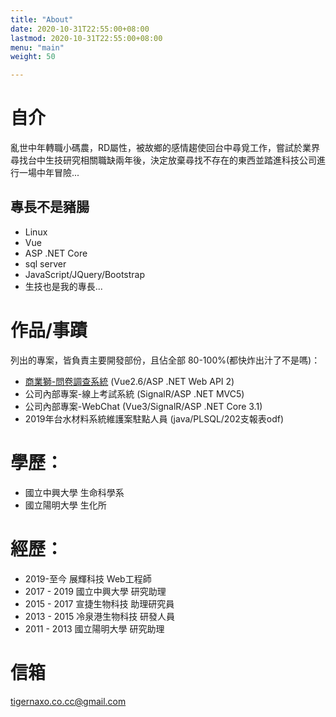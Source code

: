 ```yaml
---
title: "About"
date: 2020-10-31T22:55:00+08:00
lastmod: 2020-10-31T22:55:00+08:00
menu: "main"
weight: 50

---
```

# 自介
亂世中年轉職小碼農，RD屬性，被故鄉的感情趨使回台中尋覓工作，嘗試於業界尋找台中生技研究相關職缺兩年後，決定放棄尋找不存在的東西並踏進科技公司進行一場中年冒險...

## 專長不是豬腸
- Linux
- Vue
- ASP .NET Core
- sql server
- JavaScript/JQuery/Bootstrap
- 生技也是我的專長...

# 作品/事蹟
列出的專案，皆負責主要開發部份，且佔全部 80-100%(都快炸出汁了不是嗎)：
- [商業獅-問卷調查系統](https://www.bizlion.com.tw/survey) (Vue2.6/ASP .NET Web API 2)
- 公司內部專案-線上考試系統 (SignalR/ASP .NET MVC5)
- 公司內部專案-WebChat (Vue3/SignalR/ASP .NET Core 3.1)
- 2019年台水材料系統維護案駐點人員 (java/PLSQL/202支報表odf)


# 學歷：
- 國立中興大學 生命科學系
- 國立陽明大學 生化所

# 經歷：
- 2019-至今 展輝科技 Web工程師
- 2017 - 2019 國立中興大學 研究助理
- 2015 - 2017 宣捷生物科技 助理研究員
- 2013 - 2015 冷泉港生物科技 研發人員
- 2011 - 2013 國立陽明大學 研究助理

# 信箱
tigernaxo.co.cc@gmail.com